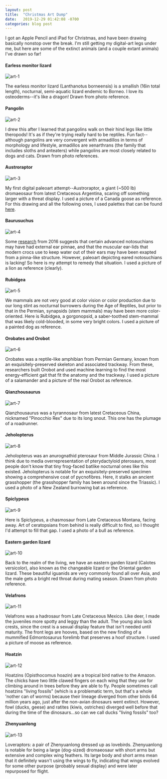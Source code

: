 ```yaml
---
layout: post
title:  "Christmas Art Dump"
date:   2019-12-29 01:42:08 -0700
categories: blog post
---
```

I got an Apple Pencil and iPad for Christmas, and have been drawing basically nonstop over the break.  I'm still getting my digital-art legs under me, but here are some of the extinct animals (and a couple extant animals) I've drawn so far!

#### Earless monitor lizard
![art-1](/assets/art-1.png)

The earless monitor lizard (Lanthanotus borneensis) is a smallish (16in total length), nocturnal, semi-aquatic lizard endemic to Borneo.  I love its osteoderms--it's like a dragon!  Drawn from photo reference.

#### Pangolin
![art-2](/assets/art-2.jpg)

I drew this after I learned that pangolins walk on their hind legs like little theropods!  It's as if they're trying really hard to be reptiles.  Fun fact--although pangolins are very convergent with armadillos in terms of morphology and lifestyle, armadillos are xenarthrans (the family that includes sloths and anteaters) while pangolins are most closely related to dogs and cats.  Drawn from photo references.

#### Austroraptor
![art-3](/assets/art-3.jpg)

My first digital paleoart attempt--Austroraptor, a giant (~500 lb) dromaeosaur from latest Cretaceous Argentina, scaring off something larger with a threat display.  I used a picture of a Canada goose as reference.  For this drawing and all the following ones, I used palettes that can be found [here](https://lessracquetball.tumblr.com/post/167814828278/hello-all-as-my-gift-to-you-this-lovely-holiday).

#### Baurusuchus
![art-4](/assets/art-4.png)

Some [research](https://onlinelibrary.wiley.com/doi/full/10.1111/joa.12439) from 2016 suggests that certain advanced notosuchians may have had external ear pinnae, and that the muscular ear-lids that modern crocs use to keep water out of their ears may have been exapted from a pinna-like structure.  However, paleoart depicting eared notosuchians is lacking!  So here is my attempt to remedy that situation.  I used a picture of a lion as reference (clearly).

#### Rubidgea
![art-5](/assets/art-5.jpg)

We mammals are not very good at color vision or color production due to our long stint as nocturnal burrowers during the Age of Reptiles, but prior to that in the Permian, synapsids (stem mammals) may have been more color-oriented.  Here is Rubidgea, a gorgonopsid, a saber-toothed stem-mammal that was likely cold-blooded, in some very bright colors.  I used a picture of a painted dog as reference.

#### Orobates and Orobot
![art-6](/assets/art-6.png)

Orobates was a reptile-like amphibian from Permian Germany, known from an exquisitely-preserved skeleton and associated trackway.  From these, researchers built Orobot and used machine learning to find the most energy-efficient gait that fit the anatomy and the trackway.  I used a picture of a salamander and a picture of the real Orobot as reference.

#### Qianzhousaurus
![art-7](/assets/art-7.png)

Qianzhousaurus was a tyrannosaur from latest Cretaceous China, nicknamed "Pinocchio Rex" due to its long snout.  This one has the plumage of a roadrunner.

#### Jeholopterus
![art-8](/assets/art-8.png)

Jeholopterus was an anurognathid pterosaur from Middle Jurassic China.  I think due to media overrepresentation of pterydactyloid pterosaurs, most people don't know that tiny frog-faced batlike nocturnal ones like this existed.  Jeholopterus is notable for an exquisitely-preserved specimen showing a comprehensive coat of pycnofibres.  Here, it stalks an ancient grasshopper (the grasshopper family has been around since the Triassic).  I used a photo of a New Zealand burrowing bat as reference.

#### Spiclypeus
![art-9](/assets/art-9.png)

Here is Spiclypeus, a chasmosaur from Late Cretaceous Montana, facing away.  Art of ceratopsians from behind is really difficult to find, so I thought I'd attempt to fill that gap.  I used a photo of a bull as reference.

#### Eastern garden lizard
![art-10](/assets/art-10.png)

Back to the realm of the living, we have an eastern garden lizard (Calotes versicolor), also known as the changeable lizard or the Oriental garden lizard.  These beautiful iguanids are very commonly found all over Asia, and the male gets a bright red throat during mating season.  Drawn from photo reference.

#### Velafrons
![art-11](/assets/art-11.jpg)

Velafrons was a hadrosaur from Late Cretaceous Mexico.  Like deer, I made the juveniles more spotty and leggy than the adult.  The young also lack crests, since the crest is a sexual display feature that isn't needed until maturity.  The front legs are hooves, based on the new finding of a mummified Edmontosaurus forelimb that preserves a hoof structure.  I used a picture of moose as reference.

#### Hoatzin
![art-12](/assets/art-12.png)

Hoatzins (Opisthocomus hoazin) are a tropical bird native to the Amazon.  The chicks have two little clawed fingers on each wing that they use for climbing around in trees before they are able to fly.  People sometimes call hoatzins "living fossils" (which is a problematic term, but that's a whole 'nother can of worms) because their lineage diverged from other birds 64 million years ago, just after the non-avian dinosaurs went extinct.  However, fowl (ducks, geese) and ratites (kiwis, ostriches) diverged well before that during the time of the dinosaurs...so can we call ducks "living fossils" too?

#### Zhenyuanlong
![art-13](/assets/art-13.png)

Loveraptors: a pair of Zhenyuanlong dressed up as lovebirds.  Zhenyuanlong is notable for being a large (dog-sized) dromaeosaur with short arms but extensive and complex wing feathers.  Its large body and short arms mean that it definitely wasn't using the wings to fly, indicating that wings evolved for some other purpose (probably sexual display) and were later repurposed for flight.